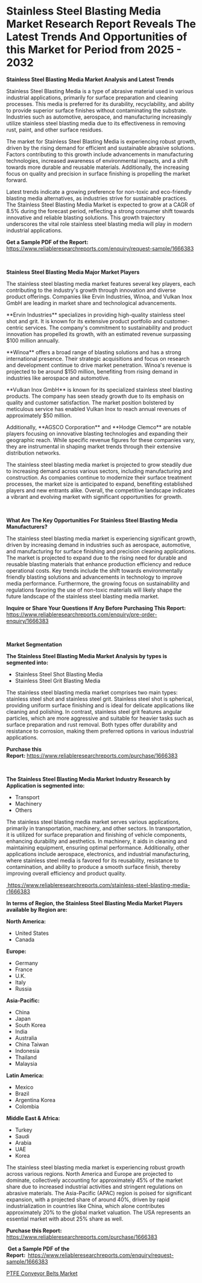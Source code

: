 <p><h1>Stainless Steel Blasting Media Market Research Report Reveals The Latest Trends And Opportunities of this Market for Period from 2025 - 2032</h1></p><p><strong>Stainless Steel Blasting Media Market Analysis and Latest Trends</strong></p>
<p><p>Stainless Steel Blasting Media is a type of abrasive material used in various industrial applications, primarily for surface preparation and cleaning processes. This media is preferred for its durability, recyclability, and ability to provide superior surface finishes without contaminating the substrate. Industries such as automotive, aerospace, and manufacturing increasingly utilize stainless steel blasting media due to its effectiveness in removing rust, paint, and other surface residues.</p><p>The market for Stainless Steel Blasting Media is experiencing robust growth, driven by the rising demand for efficient and sustainable abrasive solutions. Factors contributing to this growth include advancements in manufacturing technologies, increased awareness of environmental impacts, and a shift towards more durable and reusable materials. Additionally, the increasing focus on quality and precision in surface finishing is propelling the market forward.</p><p>Latest trends indicate a growing preference for non-toxic and eco-friendly blasting media alternatives, as industries strive for sustainable practices. The Stainless Steel Blasting Media Market is expected to grow at a CAGR of 8.5% during the forecast period, reflecting a strong consumer shift towards innovative and reliable blasting solutions. This growth trajectory underscores the vital role stainless steel blasting media will play in modern industrial applications.</p></p>
<p><strong>Get a Sample PDF of the Report:&nbsp;</strong> <a href="https://www.reliableresearchreports.com/enquiry/request-sample/1666383?utm_campaign=2225&utm_medium=2&utm_source=Github&utm_content=ia&utm_term=31012025&utm_id=stainless-steel-blasting-media">https://www.reliableresearchreports.com/enquiry/request-sample/1666383</a></p>
<p>&nbsp;</p>
<p><strong>Stainless Steel Blasting Media Major Market Players</strong></p>
<p><p>The stainless steel blasting media market features several key players, each contributing to the industry's growth through innovation and diverse product offerings. Companies like Ervin Industries, Winoa, and Vulkan Inox GmbH are leading in market share and technological advancements.</p><p>**Ervin Industries** specializes in providing high-quality stainless steel shot and grit. It is known for its extensive product portfolio and customer-centric services. The company's commitment to sustainability and product innovation has propelled its growth, with an estimated revenue surpassing $100 million annually.</p><p>**Winoa** offers a broad range of blasting solutions and has a strong international presence. Their strategic acquisitions and focus on research and development continue to drive market penetration. Winoa's revenue is projected to be around $150 million, benefiting from rising demand in industries like aerospace and automotive.</p><p>**Vulkan Inox GmbH** is known for its specialized stainless steel blasting products. The company has seen steady growth due to its emphasis on quality and customer satisfaction. The market position bolstered by meticulous service has enabled Vulkan Inox to reach annual revenues of approximately $50 million.</p><p>Additionally, **AGSCO Corporation** and **Hodge Clemco** are notable players focusing on innovative blasting technologies and expanding their geographic reach. While specific revenue figures for these companies vary, they are instrumental in shaping market trends through their extensive distribution networks.</p><p>The stainless steel blasting media market is projected to grow steadily due to increasing demand across various sectors, including manufacturing and construction. As companies continue to modernize their surface treatment processes, the market size is anticipated to expand, benefiting established players and new entrants alike. Overall, the competitive landscape indicates a vibrant and evolving market with significant opportunities for growth.</p></p>
<p>&nbsp;</p>
<p><strong>What Are The Key Opportunities For Stainless Steel Blasting Media Manufacturers?</strong></p>
<p><p>The stainless steel blasting media market is experiencing significant growth, driven by increasing demand in industries such as aerospace, automotive, and manufacturing for surface finishing and precision cleaning applications. The market is projected to expand due to the rising need for durable and reusable blasting materials that enhance production efficiency and reduce operational costs. Key trends include the shift towards environmentally friendly blasting solutions and advancements in technology to improve media performance. Furthermore, the growing focus on sustainability and regulations favoring the use of non-toxic materials will likely shape the future landscape of the stainless steel blasting media market.</p></p>
<p><strong>Inquire or Share Your Questions If Any Before Purchasing This Report:</strong> <a href="https://www.reliableresearchreports.com/enquiry/pre-order-enquiry/1666383?utm_campaign=2225&utm_medium=2&utm_source=Github&utm_content=ia&utm_term=31012025&utm_id=stainless-steel-blasting-media">https://www.reliableresearchreports.com/enquiry/pre-order-enquiry/1666383</a></p>
<p>&nbsp;</p>
<p><strong>Market Segmentation</strong></p>
<p><strong>The Stainless Steel Blasting Media Market Analysis by types is segmented into:</strong></p>
<p><ul><li>Stainless Steel Shot Blasting Media</li><li>Stainless Steel Grit Blasting Media</li></ul></p>
<p><p>The stainless steel blasting media market comprises two main types: stainless steel shot and stainless steel grit. Stainless steel shot is spherical, providing uniform surface finishing and is ideal for delicate applications like cleaning and polishing. In contrast, stainless steel grit features angular particles, which are more aggressive and suitable for heavier tasks such as surface preparation and rust removal. Both types offer durability and resistance to corrosion, making them preferred options in various industrial applications.</p></p>
<p><strong>Purchase this Report:&nbsp;</strong><a href="https://www.reliableresearchreports.com/purchase/1666383?utm_campaign=2225&utm_medium=2&utm_source=Github&utm_content=ia&utm_term=31012025&utm_id=stainless-steel-blasting-media">https://www.reliableresearchreports.com/purchase/1666383</a></p>
<p>&nbsp;</p>
<p><strong>The Stainless Steel Blasting Media Market Industry Research by Application is segmented into:</strong></p>
<p><ul><li>Transport</li><li>Machinery</li><li>Others</li></ul></p>
<p><p>The stainless steel blasting media market serves various applications, primarily in transportation, machinery, and other sectors. In transportation, it is utilized for surface preparation and finishing of vehicle components, enhancing durability and aesthetics. In machinery, it aids in cleaning and maintaining equipment, ensuring optimal performance. Additionally, other applications include aerospace, electronics, and industrial manufacturing, where stainless steel media is favored for its reusability, resistance to contamination, and ability to produce a smooth surface finish, thereby improving overall efficiency and product quality.</p></p>
<p><a href="https://www.reliableresearchreports.com/stainless-steel-blasting-media-r1666383?utm_campaign=2225&utm_medium=2&utm_source=Github&utm_content=ia&utm_term=31012025&utm_id=stainless-steel-blasting-media">&nbsp;https://www.reliableresearchreports.com/stainless-steel-blasting-media-r1666383</a></p>
<p><strong>In terms of Region, the Stainless Steel Blasting Media Market Players available by Region are:</strong></p>
<p>
    <p> <strong> North America: </strong>
        <ul>
            <li>United States</li>
            <li>Canada</li>
        </ul>
        </p> 
    <p> <strong> Europe: </strong>
        <ul>
            <li>Germany</li>
            <li>France</li>
            <li>U.K.</li>
            <li>Italy</li>
            <li>Russia</li>
        </ul>
        </p> 
    <p> <strong> Asia-Pacific: </strong>
        <ul>
            <li>China</li>
            <li>Japan</li>
            <li>South Korea</li>
            <li>India</li>
            <li>Australia</li>
            <li>China Taiwan</li>
            <li>Indonesia</li>
            <li>Thailand</li>
            <li>Malaysia</li>
        </ul>
        </p> 
    <p> <strong> Latin America: </strong>
        <ul>
            <li>Mexico</li>
            <li>Brazil</li>
            <li>Argentina Korea</li>
            <li>Colombia</li>
        </ul>
        </p> 
    <p> <strong> Middle East & Africa: </strong>
        <ul>
            <li>Turkey</li>
            <li>Saudi</li>
            <li>Arabia</li>
            <li>UAE</li>
            <li>Korea</li>
        </ul>
    </p>
    </p>
<p><p>The stainless steel blasting media market is experiencing robust growth across various regions. North America and Europe are projected to dominate, collectively accounting for approximately 45% of the market share due to increased industrial activities and stringent regulations on abrasive materials. The Asia-Pacific (APAC) region is poised for significant expansion, with a projected share of around 40%, driven by rapid industrialization in countries like China, which alone contributes approximately 20% to the global market valuation. The USA represents an essential market with about 25% share as well.</p></p>
<p><strong>Purchase this Report: </strong><a href="https://www.reliableresearchreports.com/purchase/1666383?utm_campaign=2225&utm_medium=2&utm_source=Github&utm_content=ia&utm_term=31012025&utm_id=stainless-steel-blasting-media">https://www.reliableresearchreports.com/purchase/1666383</a></p>
<p>&nbsp;<strong>Get a Sample PDF of the Report:&nbsp;&nbsp;</strong><a href="https://www.reliableresearchreports.com/enquiry/request-sample/1666383?utm_campaign=2225&utm_medium=2&utm_source=Github&utm_content=ia&utm_term=31012025&utm_id=stainless-steel-blasting-media">https://www.reliableresearchreports.com/enquiry/request-sample/1666383</a></p>
<p><strong></strong></p>
<p><p><a href="https://github.com/flnordan65e0/Market-Research-Report-List-1/blob/main/ptfe-conveyor-belts-market.md?utm_campaign=2225&utm_medium=2&utm_source=Github&utm_content=ia&utm_term=31012025&utm_id=stainless-steel-blasting-media">PTFE Conveyor Belts Market</a></p></p>